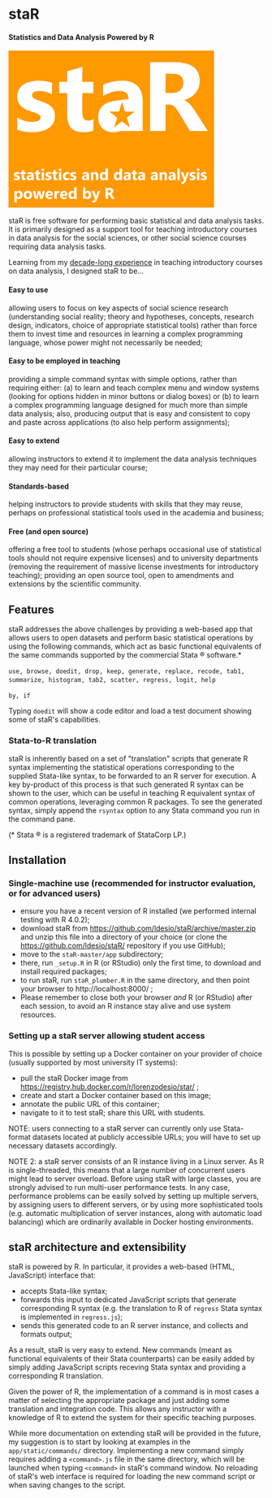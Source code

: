 # staR
#### Statistics and Data Analysis Powered by R

![staR - Statistics and Data Analysis powered by R](app/static/logo_splash_small.png)

staR is free software for performing basic statistical and data analysis tasks. It is primarily designed as a support tool for teaching introductory courses in data analysis for the social sciences, or other social science courses requiring data analysis tasks.

Learning from my [decade-long experience](http://docenti.luiss.it/desio/) in teaching introductory courses on data analysis, I designed staR to be...

#### Easy to use
allowing users to focus on key aspects of social science research (understanding social reality; theory and hypotheses, concepts, research design, indicators, choice of appropriate statistical tools) rather than force them to invest time and resources in learning a complex programming language, whose power might not necessarily be needed;
#### Easy to be employed in teaching
providing a simple command syntax with simple options, rather than requiring either: (a) to learn and teach complex menu and window systems (looking for options hidden in minor buttons or dialog boxes) or (b) to learn a complex programming language designed for much more than simple data analysis;
also, producing output that is easy and consistent to copy and paste across applications (to also help perform assignments);
#### Easy to extend
allowing instructors to extend it to implement the data analysis techniques they may need for their particular course;
#### Standards-based
helping instructors to provide students with skills that they may reuse, perhaps on professional statistical tools used in the academia and business;
#### Free (and open source)
offering a free tool to students (whose perhaps occasional use of statistical tools should not require expensive licenses) and to university departments (removing the requirement of massive license investments for introductory teaching);
providing an open source tool, open to amendments and extensions by the scientific community.

## Features
staR addresses the above challenges by providing a web-based app that allows users to open datasets and perform basic statistical operations by using the following commands, which act as basic functional equivalents of the same commands supported by the commercial Stata ® software.*

`use, browse, doedit, drop, keep, generate, replace, recode, tab1, summarize, histogram, tab2, scatter, regress, logit, help`

`by, if`

Typing `doedit` will show a code editor and load a test document showing some of staR's capabilities.

### Stata-to-R translation
staR is inherently based on a set of "translation" scripts that generate R syntax implementing the statistical operations corresponding to the supplied Stata-like syntax, to be forwarded to an R server for execution.
A key by-product of this process is that such generated R syntax can be shown to the user, which can be useful in teaching R equivalent syntax of common operations, leveraging common R packages.
To see the generated syntax, simply append the `rsyntax` option to any Stata command you run in the command pane.

(* Stata ® is a registered trademark of StataCorp LP.)

## Installation

### Single-machine use (recommended for instructor evaluation, or for advanced users)

* ensure you have a recent version of R installed (we performed internal testing with R 4.0.2);
* download staR from https://github.com/ldesio/staR/archive/master.zip and unzip this file into a directory of your choice
(or clone the https://github.com/ldesio/staR/ repository if you use GitHub);
* move to the `staR-master/app` subdirectory;
* there, run `_setup.R` in R (or RStudio) only the first time, to download and install required packages;
* to run staR, run `staR_plumber.R` in the same directory, and then point your browser to http://localhost:8000/ ;
* Please remember to close both your browser *and* R (or RStudio) after each session, to avoid an R instance stay alive and use system resources.

### Setting up a staR server allowing student access

This is possible by setting up a Docker container on your provider of choice (usually supported by most university IT systems):
* pull the staR Docker image from https://registry.hub.docker.com/r/lorenzodesio/star/ ;
* create and start a Docker container based on this image;
* annotate the public URL of this container;
* navigate to it to test staR; share this URL with students.

NOTE: users connecting to a staR server can currently only use Stata-format datasets located at publicly accessible URLs; you will have to set up necessary datasets accordingly.

NOTE 2: a staR server consists of an R instance living in a Linux server. As R is single-threaded, this means that a large number of concurrent users might lead to server overload. Before using staR with large classes, you are strongly advised to run multi-user performance tests. In any case, performance problems can be easily solved by setting up multiple servers, by assigning users to different servers, or by using more sophisticated tools (e.g. automatic multiplication of server instances, along with automatic load balancing) which are ordinarily available in Docker hosting environments.

## staR architecture and extensibility
staR is powered by R. In particular, it provides a web-based (HTML, JavaScript) interface that:

* accepts Stata-like syntax;
* forwards this input to dedicated JavaScript scripts that generate corresponding R syntax (e.g. the translation to R of `regress` Stata syntax is implemented in `regress.js`);
* sends this generated code to an R server instance, and collects and formats output;

As a result, staR is very easy to extend. New commands (meant as functional equivalents of their Stata counterparts) can be easily added by simply adding JavaScript scripts receving Stata syntax and providing a corresponding R translation.

Given the power of R, the implementation of a command is in most cases a matter of selecting the appropriate package and just adding some translation and integration code. This allows any instructor with a knowledge of R to extend the system for their specific teaching purposes.

While more documentation on extending staR will be provided in the future, my suggestion is to start by looking at examples in the `app/static/commands/` directory. Implementing a new command simply requires adding a `<command>.js` file in the same directory, which will be launched when typing `<command>` in staR's command window. No reloading of staR's web interface is required for loading the new command script or when saving changes to the script.
